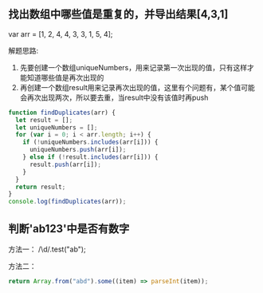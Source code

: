 
 ## 找出数组中哪些值是重复的，并导出结果[4,3,1]
var arr = [1, 2, 4, 4, 3, 3, 1, 5, 4];

解题思路:  
1. 先要创建一个数组uniqueNumbers，用来记录第一次出现的值，只有这样才能知道哪些值是再次出现的
2. 再创建一个数组result用来记录再次出现的值，这里有个问题有，某个值可能会再次出现两次，所以要去重，当result中没有该值时再push

```javascript
function findDuplicates(arr) {
  let result = [];
  let uniqueNumbers = [];
  for (var i = 0; i < arr.length; i++) {
    if (!uniqueNumbers.includes(arr[i])) {
      uniqueNumbers.push(arr[i]);
    } else if (!result.includes(arr[i])) {
      result.push(arr[i]);
    }
  }
  return result;
}
console.log(findDuplicates(arr));
```

 ## 判断'ab123'中是否有数字
 方法一： /\d/.test("ab");

        
 方法二： 
 ```javascript
 return Array.from("abd").some((item) => parseInt(item));
 ```
 
            